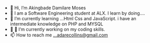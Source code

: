 - 👋 Hi, I’m Akingbade Damilare Moses
- 👀 I am a Software Engineering student at ALX. I learn by doing....
- 🌱 I’m currently learning ...Html Css and JavaScript. i have an intermediate knowledge on PHP and MYSQL
- 💞️ 🔭 I’m currently working on my coding skills.
- 📫 How to reach me ...adarecollins@gmail.com

<!---
Drecollins1/Drecollins1 is a ✨ special ✨ repository because its `README.md` (this file) appears on your GitHub profile.
You can click the Preview link to take a look at your changes.
--->
